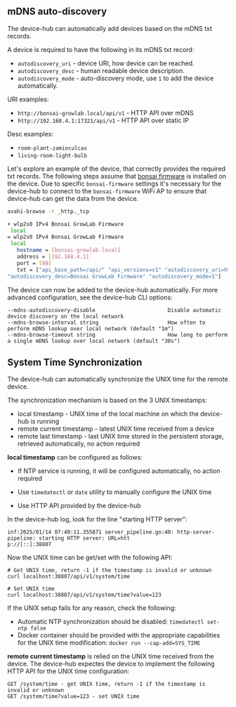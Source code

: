 ## mDNS auto-discovery

The device-hub can automatically add devices based on the mDNS txt records.

A device is required to have the following in its mDNS txt record:
- `autodiscovery_uri` - device URI, how device can be reached.
- `autodiscovery_desc` - human readable device description.
- `autodiscovery_mode` - auto-discovery mode, use `1` to add the device automatically.

URI examples:
- `http://bonsai-growlab.local/api/v1` - HTTP API over mDNS
- `http://192.168.4.1:17321/api/v1` - HTTP API over static IP

Desc examples:
- `room-plant-zamioculcas`
- `living-room-light-bulb`

Let's explore an example of the device, that correctly provides the required txt records. The following steps assume that [bonsai firmware](https://github.com/open-control-systems/bonsai-firmware) is installed on the device. Due to specific `bonsai-firmware` settings it's necessary for the device-hub to connect to the `bonsai-firmware` WiFi AP to ensure that device-hub can get the data from the device.

```bash
avahi-browse -r _http._tcp

+ wlp2s0 IPv4 Bonsai GrowLab Firmware                                                Web Site
 local
= wlp2s0 IPv4 Bonsai GrowLab Firmware                                                Web Site
 local
   hostname = [bonsai-growlab.local]
   address = [192.168.4.1]
   port = [80]
   txt = ["api_base_path=/api/" "api_versions=v1" "autodiscovery_uri=http://bonsai-growlab.local/api/v1"
"autodiscovery_desc=Bonsai GrowLab Firmware" "autodiscovery_mode=1"]
```

The device can now be added to the device-hub automatically. For more advanced configuration, see the device-hub CLI options:

```
--mdns-autodiscovery-disable                       Disable automatic device discovery on the local network
--mdns-browse-interval string                      How often to perform mDNS lookup over local network (default "1m")
--mdns-browse-timeout string                       How long to perform a single mDNS lookup over local network (default "30s")
```

## System Time Synchronization

The device-hub can automatically synchronize the UNIX time for the remote device.

The synchronization mechanism is based on the 3 UNIX timestamps:
- local timestamp - UNIX time of the local machine on which the device-hub is running
- remote current timestamp - latest UNIX time received from a device
- remote last timestamp - last UNIX time stored in the persistent storage, retrieved automatically, no action required

**local timestamp** can be configured as follows:

- If NTP service is running, it will be configured automatically, no action required

- Use `timedatectl` or `date` utility to manually configure the UNIX time

- Use HTTP API provided by the device-hub

In the device-hub log, look for the line "starting HTTP server":

```
inf:2025/01/14 07:40:11.355871 server_pipeline.go:40: http-server-pipeline: starting HTTP server: URL=htt
p://[::]:38807
```

Now the UNIX time can be get/set with the following API:

```
# Get UNIX time, return -1 if the timestamp is invalid or unknown
curl localhost:38807/api/v1/system/time

# Set UNIX time
curl localhost:38807/api/v1/system/time?value=123
```

If the UNIX setup fails for any reason, check the following:
- Automatic NTP synchronization should be disabled: `timedatectl set-ntp false`
- Docker container should be provided with the appropriate capabilities for the UNIX time modification: `docker run --cap-add=SYS_TIME`

**remote current timestamp** is relied on the UNIX time received from the device. The device-hub expectes the device to implement the following HTTP API for the UNIX time configuration:

```
GET /system/time - get UNIX time, return -1 if the timestamp is invalid or unknown
GET /system/time?value=123 - set UNIX time
```
